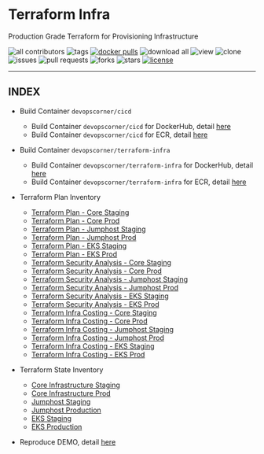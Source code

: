 # Terraform Infra

Production Grade Terraform for Provisioning Infrastructure

![all contributors](https://img.shields.io/github/contributors/devopscorner/terraform-infra)
![tags](https://img.shields.io/github/v/tag/devopscorner/terraform-infra?sort=semver)
[![docker pulls](https://img.shields.io/docker/pulls/devopscorner/terraform-infra.svg)](https://hub.docker.com/r/devopscorner/terraform-infra/)
![download all](https://img.shields.io/github/downloads/devopscorner/terraform-infra/total.svg)
![view](https://views.whatilearened.today/views/github/devopscorner/terraform-infra.svg)
![clone](https://img.shields.io/badge/dynamic/json?color=success&label=clone&query=count&url=https://github.com/devopscorner/terraform-infra/blob/master/clone.json?raw=True&logo=github)
![issues](https://img.shields.io/github/issues/devopscorner/terraform-infra)
![pull requests](https://img.shields.io/github/issues-pr/devopscorner/terraform-infra)
![forks](https://img.shields.io/github/forks/devopscorner/terraform-infra)
![stars](https://img.shields.io/github/stars/devopscorner/terraform-infra)
[![license](https://img.shields.io/github/license/devopscorner/terraform-infra)](https://img.shields.io/github/license/devopscorner/terraform-infra)

---

## INDEX

- Build Container `devopscorner/cicd`
  - Build Container `devopscorner/cicd` for DockerHub, detail [here](https://github.com/devopscorner/devopscorner-container/blob/master/docs/container-cicd-dockerhub.md)
  - Build Container `devopscorner/cicd` for ECR, detail [here](https://github.com/devopscorner/devopscorner-container/blob/master/docs/container-cicd-ecr.md)

- Build Container `devopscorner/terraform-infra`
  - Build Container `devopscorner/terraform-infra` for DockerHub, detail [here](docs/container-terraform-infra-dockerhub.md)
  - Build Container `devopscorner/terraform-infra` for ECR, detail [here](docs/container-terraform-infra-ecr.md)

- Terraform Plan Inventory
  - [Terraform Plan - Core Staging](terraform-plan-core-staging.md)
  - [Terraform Plan - Core Prod](terraform-plan-core-prod.md)
  - [Terraform Plan - Jumphost Staging](terraform-plan-jumphost-staging.md)
  - [Terraform Plan - Jumphost Prod](terraform-plan-jumphost-prod.md)
  - [Terraform Plan - EKS Staging](terraform-plan-eks-staging.md)
  - [Terraform Plan - EKS Prod](terraform-plan-eks-prod.md)
  - [Terraform Security Analysis - Core Staging](terraform-security-analysis-core-staging.md)
  - [Terraform Security Analysis - Core Prod](terraform-security-analysis-core-prod.md)
  - [Terraform Security Analysis - Jumphost Staging](terraform-security-analysis-jumphost-staging.md)
  - [Terraform Security Analysis - Jumphost Prod](terraform-security-analysis-jumphost-prod.md)
  - [Terraform Security Analysis - EKS Staging](terraform-security-analysis-eks-staging.md)
  - [Terraform Security Analysis - EKS Prod](terraform-security-analysis-eks-prod.md)
  - [Terraform Infra Costing - Core Staging](terraform-infracost-core-staging.md)
  - [Terraform Infra Costing - Core Prod](terraform-infracost-core-prod.md)
  - [Terraform Infra Costing - Jumphost Staging](terraform-infracost-jumphost-staging.md)
  - [Terraform Infra Costing - Jumphost Prod](terraform-infracost-jumphost-prod.md)
  - [Terraform Infra Costing - EKS Staging](terraform-infracost-eks-staging.md)
  - [Terraform Infra Costing - EKS Prod](terraform-infracost-eks-prod.md)

- Terraform State Inventory
  - [Core Infrastructure Staging](terraform-state-core-infra-staging.md)
  - [Core Infrastructure Prod](terraform-state-core-infra-prod.md)
  - [Jumphost Staging](terraform-state-jumphost-staging.md)
  - [Jumphost Production](terraform-state-jumphost-prod.md)
  - [EKS Staging](terraform-state-eks-staging.md)
  - [EKS Production](terraform-state-eks-prod.md)

- Reproduce DEMO, detail [here](DEMO.md)
